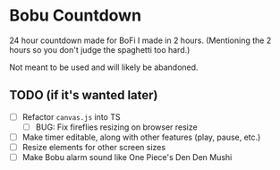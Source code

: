 # Bobu Countdown

24 hour countdown made for BoFi I made in 2 hours. (Mentioning the 2 hours so you don't judge the spaghetti too hard.)

Not meant to be used and will likely be abandoned.

## TODO (if it's wanted later)

- [ ] Refactor `canvas.js` into TS
  - [ ] BUG: Fix fireflies resizing on browser resize
- [ ] Make timer editable, along with other features (play, pause, etc.)
- [ ] Resize elements for other screen sizes
- [ ] Make Bobu alarm sound like One Piece's Den Den Mushi
